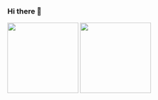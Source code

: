 ### Hi there 👋

<div>
<img height="160cm" src="https://github-readme-stats.vercel.app/api?username=Z0rz4&theme=codeSTACKr&show_icons=true"/>
<img height="160cm" src="https://github-readme-stats.vercel.app/api/top-langs/?username=Z0rz4&hide_progress=true"/>
</div>
